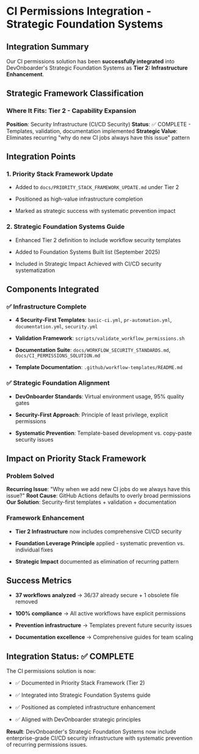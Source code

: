 # CI Permissions Integration - Strategic Foundation Systems

## Integration Summary

Our CI permissions solution has been **successfully integrated** into DevOnboarder's Strategic Foundation Systems as **Tier 2: Infrastructure Enhancement**.

## Strategic Framework Classification

### Where It Fits: **Tier 2 - Capability Expansion**

**Position**: Security Infrastructure (CI/CD Security)
**Status**: ✅ COMPLETE - Templates, validation, documentation implemented
**Strategic Value**: Eliminates recurring "why do new CI jobs always have this issue" pattern

## Integration Points

### 1. Priority Stack Framework Update

- Added to `docs/PRIORITY_STACK_FRAMEWORK_UPDATE.md` under Tier 2

- Positioned as high-value infrastructure completion

- Marked as strategic success with systematic prevention impact

### 2. Strategic Foundation Systems Guide

- Enhanced Tier 2 definition to include workflow security templates

- Added to Foundation Systems Built list (September 2025)

- Included in Strategic Impact Achieved with CI/CD security systematization

## Components Integrated

### ✅ Infrastructure Complete

- **4 Security-First Templates**: `basic-ci.yml`, `pr-automation.yml`, `documentation.yml`, `security.yml`

- **Validation Framework**: `scripts/validate_workflow_permissions.sh`

- **Documentation Suite**: `docs/WORKFLOW_SECURITY_STANDARDS.md`, `docs/CI_PERMISSIONS_SOLUTION.md`

- **Template Documentation**: `.github/workflow-templates/README.md`

### ✅ Strategic Foundation Alignment

- **DevOnboarder Standards**: Virtual environment usage, 95% quality gates

- **Security-First Approach**: Principle of least privilege, explicit permissions

- **Systematic Prevention**: Template-based development vs. copy-paste security issues

## Impact on Priority Stack Framework

### Problem Solved

**Recurring Issue**: "Why when we add new CI jobs do we always have this issue?"
**Root Cause**: GitHub Actions defaults to overly broad permissions
**Our Solution**: Security-first templates + validation + documentation

### Framework Enhancement

- **Tier 2 Infrastructure** now includes comprehensive CI/CD security

- **Foundation Leverage Principle** applied - systematic prevention vs. individual fixes

- **Strategic Impact** documented as elimination of recurring pattern

## Success Metrics

- **37 workflows analyzed** → 36/37 already secure + 1 obsolete file removed

- **100% compliance** → All active workflows have explicit permissions

- **Prevention infrastructure** → Templates prevent future security issues

- **Documentation excellence** → Comprehensive guides for team scaling

## Integration Status: ✅ COMPLETE

The CI permissions solution is now:

- ✅ Documented in Priority Stack Framework (Tier 2)

- ✅ Integrated into Strategic Foundation Systems guide

- ✅ Positioned as completed infrastructure enhancement

- ✅ Aligned with DevOnboarder strategic principles

**Result**: DevOnboarder's Strategic Foundation Systems now include enterprise-grade CI/CD security infrastructure with systematic prevention of recurring permissions issues.
